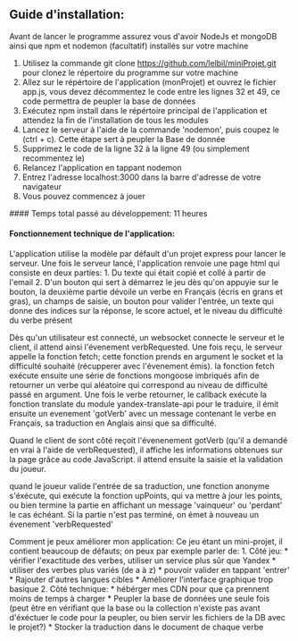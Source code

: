 ## Guide d'installation:

Avant de lancer le programme assurez vous d'avoir NodeJs et mongoDB ainsi que npm et nodemon (facultatif) installés sur votre machine

1. Utilisez la commande git clone https://github.com/lelbil/miniProjet.git pour clonez le répertoire du programme sur votre machine
2. Allez sur le répértoire de l'application (monProjet) et ouvrez le fichier app.js, vous devez décommentez le code entre les lignes 32 et 49, ce code permettra de peupler la base de données
3. Exécutez npm install dans le répértoire principal de l'application et attendez la fin de l'installation de tous les modules
4. Lancez le serveur à l'aide de la commande 'nodemon', puis coupez le (ctrl + c). Cette étape sert à peupler la Base de donnée
5. Supprimez le code de la ligne 32 à la ligne 49 (ou simplement recommentez le)
6. Relancez l'application en tappant nodemon
7. Entrez l'adresse localhost:3000 dans la barre d'adresse de votre navigateur
8. Vous pouvez commencez à jouer

#### Temps total passé au développement: 11 heures

#### Fonctionnement technique de l'application:

L'application utilise la modèle par défault d'un projet express pour lancer le serveur.
Une fois le serveur lancé, l'application renvoie une page html qui consiste en deux parties: 
	1. Du texte qui était copié et collé à partir de l'email
	2. D'un bouton qui sert à démarrez le jeu
dès qu'on appuyie sur le bouton, la deuxième partie dévoile un verbe en Français (écris en grans et gras), un champs de saisie, un bouton pour valider l'entrée, un texte qui donne des indices sur la réponse, le score actuel, et le niveau du difficulté du verbe présent

Dès qu'un utilisateur est connecté, un websocket connecte le serveur et le client, il attend ainsi l'évenement verbRequested. Une fois reçu, le serveur appelle la fonction fetch; cette fonction prends en argument le socket et la difficulté souhaité (récupperer avec l'évenement émis).
la fonction fetch exécute ensuite une série de fonctions mongoose imbriqués afin de retourner un verbe qui aléatoire qui correspond au niveau de difficulté passé en argument. Une fois le verbe retourner, le callback exécute la fonction translate du module yandex-translate-api pour le traduire, il émit ensuite un evenement 'gotVerb' avec un message contenant le verbe en Français, sa traduction en Anglais ainsi que sa difficulté.

Quand le client de sont côté reçoit l'évenenement gotVerb (qu'il a demandé en vrai à l'aide de verbRequested), il affiche les informations obtenues sur la page grâce au code JavaScript. il attend ensuite la saisie et la validation du joueur. 

quand le joueur valide l'entrée de sa traduction, une fonction anonyme s'éxécute, qui exécute la fonction upPoints, qui va mettre à jour les points, ou bien termine la partie en affichant un message 'vainqueur' ou 'perdant' le cas échéant. Si la partie n'est pas terminé, on émet à nouveau un évenement 'verbRequested'


Comment je peux améliorer mon application:
	Ce jeu étant un mini-projet, il contient beaucoup de défauts; on peux par exemple parler de:
		1. Côté jeu:
			* vérifier l'exactitude des verbes, utiliser un service plus sûr que Yandex
			* utiliser des verbes plus variés (de a à z)
			* pouvoir valider en tappant 'entrer'
			* Rajouter d'autres langues cibles
			* Améliorer l'interface graphique trop basique
		2. Côté technique:
			* hébérger mes CDN pour que ça prennent moins de temps à charger 
			* Peupler la base de données une seule fois (peut être en vérifiant que la base ou la collection n'existe pas avant d'éxéctuer le code pour la peupler, ou bien servir les fichiers de la DB avec le projet?)
			* Stocker la traduction dans le document de chaque verbe